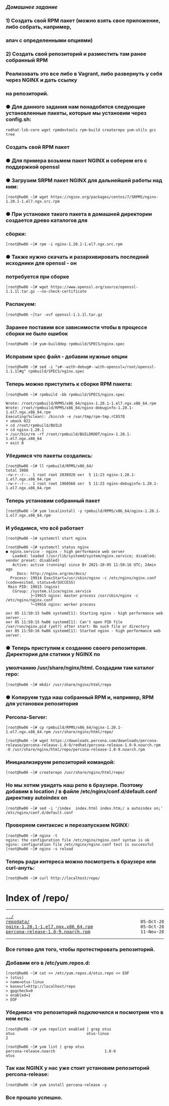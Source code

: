 ### *Домашнее задание*
### 1) Создать свой RPM пакет  (можно взять свое приложение, либо собрать, например, 
### апач с определенными опциями)
### 2) Создать свой репозиторий и разместить там ранее собранный RPM
### Реализовать это все либо в Vagrant, либо развернуть у себя через NGINX и дать ссылку 
### на репозиторий.
### ● Для данного задания нам понадобятся следующие установленные пакеты, которые мы установим через config.sh:
```
redhat-lsb-core wget rpmdevtools rpm-build createrepo yum-utils gcc tree
```

### Создать свой RPM пакет
### ● Для примера возьмем пакет NGINX и соберем его с поддержкой openssl
### ● Загрузим SRPM пакет NGINX для дальнейшей работы над ним:
```
[root@hw06 ~]# wget https://nginx.org/packages/centos/7/SRPMS/nginx-1.20.1-1.el7.ngx.src.rpm
```

### ● При установке такого пакета в домашней директории создается древо каталогов для 
### сборки: 
```
[root@hw06 ~]# rpm -i nginx-1.20.1-1.el7.ngx.src.rpm
```

### ● Также нужно скачать и разархивировать последний исходники для openssl - он 
### потребуется при сборке
```
[root@hw06 ~]# wget https://www.openssl.org/source/openssl-1.1.1l.tar.gz --no-check-certificate
```
### Распакуем:
```
[root@hw06 ~]tar -xvf openssl-1.1.1l.tar.gz
```

### Заранее поставим все зависимости чтобы в процессе сборки не было ошибок
```
[root@hw06 ~]# yum-builddep rpmbuild/SPECS/nginx.spec
```

### Исправим spec файл - добавим нужные опции
```
[root@hw06 ~]# sed -i "s#--with-debug#--with-openssl=/root/openssl-1.1.1l#g" rpmbuild/SPECS/nginx.spec
```

### Теперь можно приступить к сборке RPM пакета:
```
[root@hw06 ~]# rpmbuild -bb rpmbuild/SPECS/nginx.spec
```

```
Wrote: /root/rpmbuild/RPMS/x86_64/nginx-1.20.1-1.el7.ngx.x86_64.rpm
Wrote: /root/rpmbuild/RPMS/x86_64/nginx-debuginfo-1.20.1-1.el7.ngx.x86_64.rpm
Executing(%clean): /bin/sh -e /var/tmp/rpm-tmp.rC857Q
+ umask 022
+ cd /root/rpmbuild/BUILD
+ cd nginx-1.20.1
+ /usr/bin/rm -rf /root/rpmbuild/BUILDROOT/nginx-1.20.1-1.el7.ngx.x86_64
+ exit 0
```
### Убедимся что пакеты создались:
```
[root@hw06 ~]# ll rpmbuild/RPMS/x86_64/
total 3908
-rw-r--r--. 1 root root 2038920 окт  5 11:23 nginx-1.20.1-1.el7.ngx.x86_64.rpm
-rw-r--r--. 1 root root 1960568 окт  5 11:23 nginx-debuginfo-1.20.1-1.el7.ngx.x86_64.rpm
```
### Теперь установим собранный пакет
```
[root@hw06 ~]# yum localinstall -y rpmbuild/RPMS/x86_64/nginx-1.20.1-1.el7.ngx.x86_64.rpm
```
### И убедимся, что всё работает
```
[root@hw06 ~]# systemctl start nginx

[root@hw06 ~]# systemctl status nginx
● nginx.service - nginx - high performance web server
   Loaded: loaded (/usr/lib/systemd/system/nginx.service; disabled; vendor preset: disabled)
   Active: active (running) since Вт 2021-10-05 11:50:16 UTC; 24min ago
     Docs: http://nginx.org/en/docs/
  Process: 19914 ExecStart=/usr/sbin/nginx -c /etc/nginx/nginx.conf (code=exited, status=0/SUCCESS)
 Main PID: 19915 (nginx)
   CGroup: /system.slice/nginx.service
           ├─19915 nginx: master process /usr/sbin/nginx -c /etc/nginx/nginx.conf
           └─19916 nginx: worker process

окт 05 11:50:15 hw06 systemd[1]: Starting nginx - high performance web server...
окт 05 11:50:15 hw06 systemd[1]: Can't open PID file /var/run/nginx.pid (yet?) after start: No such file or directory
окт 05 11:50:16 hw06 systemd[1]: Started nginx - high performance web server.
```

### ● Теперь приступим к созданию своего репозитория. Директория для статики у NGINX по 
### умолчанию /usr/share/nginx/html. Создадим там каталог repo:
```
[root@hw06 ~]# mkdir /usr/share/nginx/html/repo
```

### ● Копируем туда наш собранный RPM и, например, RPM для установки репозитория 
### Percona-Server:
```
[root@hw06 ~]# cp rpmbuild/RPMS/x86_64/nginx-1.20.1-1.el7.ngx.x86_64.rpm /usr/share/nginx/html/repo/

[root@hw06 ~]# wget https://downloads.percona.com/downloads/percona-release/percona-release-1.0-9/redhat/percona-release-1.0-9.noarch.rpm -O /usr/share/nginx/html/repo/percona-release-1.0-9.noarch.rpm
```
### Инициализируем репозиторий командой:
```
[root@hw06 ~]# createrepo /usr/share/nginx/html/repo/
```
### Но мы хотим увидеть наш репо в браузере. Поэтому добавим в location / в файле /etc/nginx/conf.d/default.conf директиву autoindex on
```
[root@hw06 ~]# sed -i '/index  index.html index.htm;/ a autoindex on;' /etc/nginx/conf.d/default.conf
```
### Проверяем синтаксис и перезапускаем NGINX:
```
[root@hw06 ~]# nginx -t
nginx: the configuration file /etc/nginx/nginx.conf syntax is ok
nginx: configuration file /etc/nginx/nginx.conf test is successful
[root@hw06 ~]# nginx -s reload
```
### Теперь ради интереса можно посмотреть в браузере или curl-ануть:
```
[root@hw06 ~]# curl http://localhost/repo/
```
<html>
<head><title>Index of /repo/</title></head>
<body>
<h1>Index of /repo/</h1><hr><pre><a href="../">../</a>
<a href="repodata/">repodata/</a>                                          05-Oct-2021 12:29                   -
<a href="nginx-1.20.1-1.el7.ngx.x86_64.rpm">nginx-1.20.1-1.el7.ngx.x86_64.rpm</a>                  05-Oct-2021 12:19             2038920
<a href="percona-release-1.0-9.noarch.rpm">percona-release-1.0-9.noarch.rpm</a>                   11-Nov-2020 21:49               16664
</pre><hr></body>
</html>

### Все готово для того, чтобы протестировать репозиторий.
### Добавим его в /etc/yum.repos.d:
```
[root@hw06 ~]# cat >> /etc/yum.repos.d/otus.repo << EOF
> [otus]
> name=otus-linux
> baseurl=http://localhost/repo
> gpgcheck=0
> enabled=1
> EOF
```
### Убедимся что репозиторий подключился и посмотрим что в нем есть:
```
[root@hw06 ~]# yum repolist enabled | grep otus
otus                                otus-linux                                 2

[root@hw06 ~]# yum list | grep otus
percona-release.noarch                      1.0-9                      otus   
```

### Так как NGINX у нас уже стоит установим репозиторий percona-release:
```
[root@hw06 ~]# yum install percona-release -y
```
### Все прошло успешно. 
